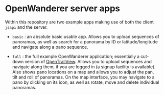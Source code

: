# OpenWanderer server apps

Within this repository are two example apps making use of both the client `jsapi` and the server.

- `basic` : an absolute basic usable app. Allows you to upload sequences of panoramas, as well as search for a panorama by ID or latitude/longitude and navigate along a pano sequence. 

- `full` : the full example OpenWanderer application; essentially a cut-down version of [OpenTrailView](https://www.opentrailview.org). Allows you to upload sequences and navigate along them, if you are logged in (a signup facility is available). Also shows pano locations on a map and allows you to adjust the pan, tilt and roll of panoramas. On the map interface, you may navigate to a pano by clicking on its icon, as well as rotate, move and delete individual panoramas.
